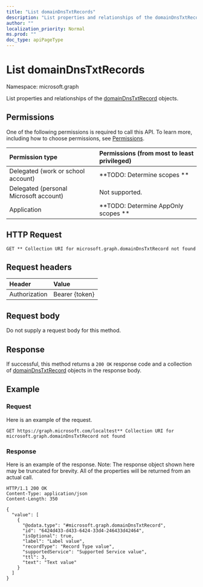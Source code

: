 ```yaml
---
title: "List domainDnsTxtRecords"
description: "List properties and relationships of the domainDnsTxtRecord objects."
author: ""
localization_priority: Normal
ms.prod: ""
doc_type: apiPageType
---
```


# List domainDnsTxtRecords

Namespace: microsoft.graph

List properties and relationships of the [domainDnsTxtRecord](../resources/domaindnstxtrecord.md) objects.

## Permissions
One of the following permissions is required to call this API. To learn more, including how to choose permissions, see [Permissions](/concepts/permissions-reference.md).

|Permission type|Permissions (from most to least privileged)|
|:---|:---|
|Delegated (work or school account)|**TODO: Determine scopes **|
|Delegated (personal Microsoft account)|Not supported.|
|Application|**TODO: Determine AppOnly scopes **|

## HTTP Request
<!-- {
  "blockType": "ignored"
}
-->
``` http
GET ** Collection URI for microsoft.graph.domainDnsTxtRecord not found
```

## Request headers
|Header|Value|
|:---|:---|
|Authorization|Bearer {token}|

## Request body
Do not supply a request body for this method.

## Response
If successful, this method returns a `200 OK` response code and a collection of [domainDnsTxtRecord](../resources/domaindnstxtrecord.md) objects in the response body.

## Example

### Request
Here is an example of the request.
<!-- {
  "blockType": "request",
  "name": "get_domaindnstxtrecord"
}
-->
``` http
GET https://graph.microsoft.com/localtest** Collection URI for microsoft.graph.domainDnsTxtRecord not found
```

### Response
Here is an example of the response. Note: The response object shown here may be truncated for brevity. All of the properties will be returned from an actual call.
<!-- {
  "blockType": "response",
  "truncated": true,
  "@odata.type": "collection(microsoft.graph.domaindnstxtrecord)"
}
-->
``` http
HTTP/1.1 200 OK
Content-Type: application/json
Content-Length: 350

{
  "value": [
    {
      "@odata.type": "#microsoft.graph.domainDnsTxtRecord",
      "id": "6424d433-d433-6424-33d4-246433d42464",
      "isOptional": true,
      "label": "Label value",
      "recordType": "Record Type value",
      "supportedService": "Supported Service value",
      "ttl": 3,
      "text": "Text value"
    }
  ]
}
```

